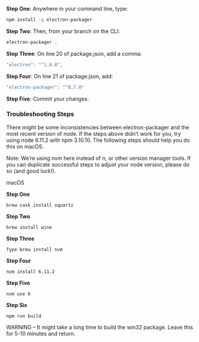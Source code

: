 **Step One**: Anywhere in your command line, type:
```sh
npm install -g electron-packager
```
**Step Two**: Then, from your branch on the CLI:
```sh
electron-packager .
```

**Step Three**: On line 20 of package.json, add a comma:
```js
"electron": "^1.6.8",
```

**Step Four**: On line 21 of package.json, add:
```js
"electron-packager": "^8.7.0"
```

**Step Five**: Commit your changes.


### Troubleshooting Steps
There might be some inconsistencies between electron-packager and the most recent version of node. If the steps above didn’t work for you, try using node 6.11.2 with npm 3.10.10. The following steps should help you do this on macOS.

Note: We’re using nvm here instead of n, or other version manager tools. If you can duplicate successful steps to adjust your node version, please do so (and good luck!).

macOS

**Step One**
```
brew cask install xquartz
```
**Step Two**
```
brew install wine
```
**Step Three**
```
Type brew install nvm
```
**Step Four**
```
nvm install 6.11.2
```
**Step Five**
```
nvm use 6
```
**Step Six**
```
npm run build
```
WARNING – It might take a long time to build the win32 package. Leave this for 5-10 minutes and return.
